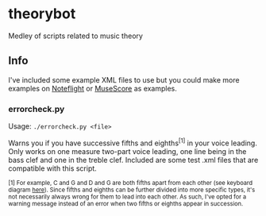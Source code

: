 # theorybot
Medley of scripts related to music theory

## Info 
I've included some example XML files to use but you could make more examples on [Noteflight](https://www.noteflight.com/) or [MuseScore](https://www.musescore.org/) as examples.

### errorcheck.py
Usage: `./errorcheck.py <file>`

Warns you if you have successive fifths and eighths<sup>[1]</sup> in your voice leading. Only works on one measure two-part voice leading, one line being in the bass clef and one in the treble clef. Included are some test .xml files that are compatible with this script. 

<sup>[1] For example, C and G and D and G are both fifths apart from each other (see keyboard diagram [here](http://www.piano-keyboard-guide.com/wp-content/uploads/2015/05/piano-keyboard-diagram.gif)). Since fifths and eighths can be further divided into more specific types, it's not necessarily always wrong for them to lead into each other. As such, I've opted for a warning message instead of an error when two fifths or eighths appear in succession. 
